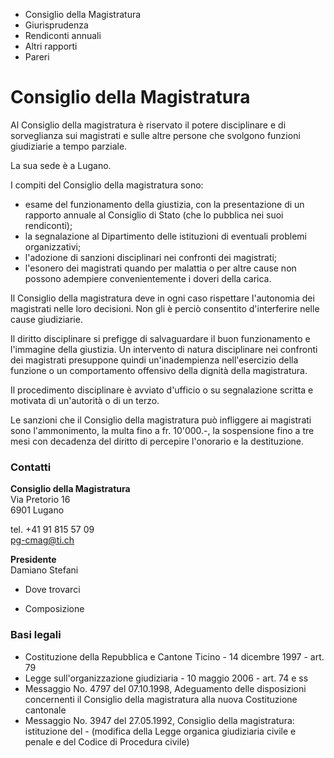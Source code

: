   * Consiglio della Magistratura
  * Giurisprudenza
  * Rendiconti annuali
  * Altri rapporti
  * Pareri

#  Consiglio della Magistratura

Al Consiglio della magistratura è riservato il potere disciplinare e di
sorveglianza sui magistrati e sulle altre persone che svolgono funzioni
giudiziarie a tempo parziale.

La sua sede è a Lugano.

I compiti del Consiglio della magistratura sono:

  * esame del funzionamento della giustizia, con la presentazione di un rapporto annuale al Consiglio di Stato (che lo pubblica nei suoi rendiconti);
  * la segnalazione al Dipartimento delle istituzioni di eventuali problemi organizzativi;
  * l'adozione di sanzioni disciplinari nei confronti dei magistrati;
  * l'esonero dei magistrati quando per malattia o per altre cause non possono adempiere convenientemente i doveri della carica.

Il Consiglio della magistratura deve in ogni caso rispettare l'autonomia dei
magistrati nelle loro decisioni. Non gli è perciò consentito d'interferire
nelle cause giudiziarie.

Il diritto disciplinare si prefigge di salvaguardare il buon funzionamento e
l'immagine della giustizia. Un intervento di natura disciplinare nei confronti
dei magistrati presuppone quindi un'inadempienza nell'esercizio della funzione
o un comportamento offensivo della dignità della magistratura.

Il procedimento disciplinare è avviato d'ufficio o su segnalazione scritta e
motivata di un'autorità o di un terzo.

Le sanzioni che il Consiglio della magistratura può infliggere ai magistrati
sono l'ammonimento, la multa fino a fr. 10'000.-, la sospensione fino a tre
mesi con decadenza del diritto di percepire l'onorario e la destituzione.

###  Contatti

**Consiglio della Magistratura**  
Via Pretorio 16  
6901 Lugano

tel. +41 91 815 57 09  
pg-cmag@ti.ch

**Presidente**  
Damiano Stefani

  * Dove trovarci

  * Composizione

###  Basi legali

  * Costituzione della Repubblica e Cantone Ticino - 14 dicembre 1997 - art. 79
  * Legge sull'organizzazione giudiziaria - 10 maggio 2006 - art. 74 e ss
  * Messaggio No. 4797 del 07.10.1998, Adeguamento delle disposizioni concernenti il Consiglio della magistratura alla nuova Costituzione cantonale
  * Messaggio No. 3947 del 27.05.1992, Consiglio della magistratura: istituzione del - (modifica della Legge organica giudiziaria civile e penale e del Codice di Procedura civile)

